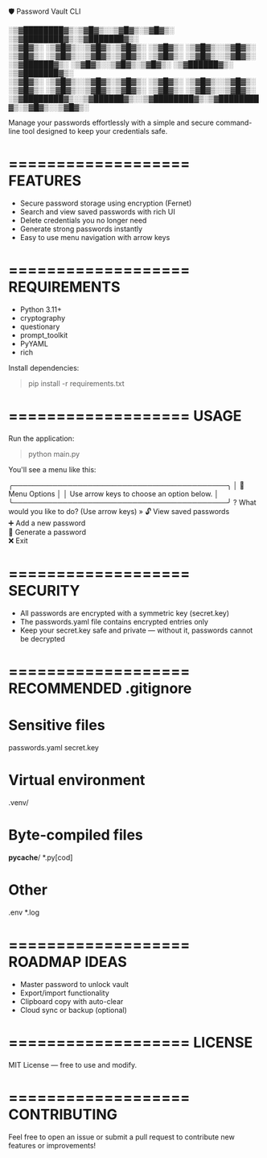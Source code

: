 🛡️ Password Vault CLI

░▒▓████████▓▒░▒▓█▓▒░░▒▓█▓▒░▒▓█▓▒░ ░▒▓████████▓▒░▒▓███████▓▒░  
░▒▓█▓▒░ ░▒▓█▓▒░░▒▓█▓▒░▒▓█▓▒░ ░▒▓█▓▒░ ░▒▓█▓▒░░▒▓█▓▒░  
░▒▓█▓▒░ ░▒▓█▓▒░░▒▓█▓▒░▒▓█▓▒░ ░▒▓█▓▒░ ░▒▓█▓▒░░▒▓█▓▒░  
░▒▓██████▓▒░ ░▒▓█▓▒░░▒▓█▓▒░▒▓█▓▒░ ░▒▓██████▓▒░ ░▒▓███████▓▒░  
░▒▓█▓▒░ ░▒▓█▓▒░░▒▓█▓▒░▒▓█▓▒░ ░▒▓█▓▒░ ░▒▓█▓▒░░▒▓█▓▒░  
░▒▓█▓▒░ ░▒▓█▓▒░░▒▓█▓▒░▒▓█▓▒░ ░▒▓█▓▒░ ░▒▓█▓▒░░▒▓█▓▒░  
░▒▓████████▓▒░░▒▓██████▓▒░░▒▓████████▓▒░▒▓████████▓▒░▒▓█▓▒░░▒▓█▓▒░

Manage your passwords effortlessly with a simple and secure command-line tool designed to keep your credentials safe.

===================
FEATURES
===================

- Secure password storage using encryption (Fernet)
- Search and view saved passwords with rich UI
- Delete credentials you no longer need
- Generate strong passwords instantly
- Easy to use menu navigation with arrow keys

===================
REQUIREMENTS
===================

- Python 3.11+
- cryptography
- questionary
- prompt_toolkit
- PyYAML
- rich

Install dependencies:

> pip install -r requirements.txt

===================
USAGE
===================

Run the application:

> python main.py

You'll see a menu like this:

╭───────────────────────────────────────────╮
│ 🔽 Menu Options │
│ Use arrow keys to choose an option below. │
╰───────────────────────────────────────────╯
? What would you like to do? (Use arrow keys)
» 🔓 View saved passwords  
 ➕ Add a new password  
 🔧 Generate a password  
 ❌ Exit

===================
SECURITY
===================

- All passwords are encrypted with a symmetric key (secret.key)
- The passwords.yaml file contains encrypted entries only
- Keep your secret.key safe and private — without it, passwords cannot be decrypted

===================
RECOMMENDED .gitignore
===================

# Sensitive files

passwords.yaml
secret.key

# Virtual environment

.venv/

# Byte-compiled files

**pycache**/
\*.py[cod]

# Other

.env
\*.log

===================
ROADMAP IDEAS
===================

- Master password to unlock vault
- Export/import functionality
- Clipboard copy with auto-clear
- Cloud sync or backup (optional)

===================
LICENSE
===================

MIT License — free to use and modify.

===================
CONTRIBUTING
===================

Feel free to open an issue or submit a pull request to contribute new features or improvements!
